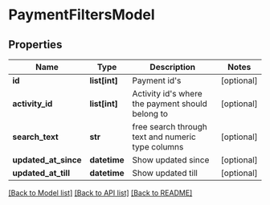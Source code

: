 # PaymentFiltersModel

## Properties
Name | Type | Description | Notes
------------ | ------------- | ------------- | -------------
**id** | **list[int]** | Payment id&#39;s | [optional] 
**activity_id** | **list[int]** | Activity id&#39;s where the payment should belong to | [optional] 
**search_text** | **str** | free search through text and numeric type columns | [optional] 
**updated_at_since** | **datetime** | Show updated since | [optional] 
**updated_at_till** | **datetime** | Show updated till | [optional] 

[[Back to Model list]](../README.md#documentation-for-models) [[Back to API list]](../README.md#documentation-for-api-endpoints) [[Back to README]](../README.md)


